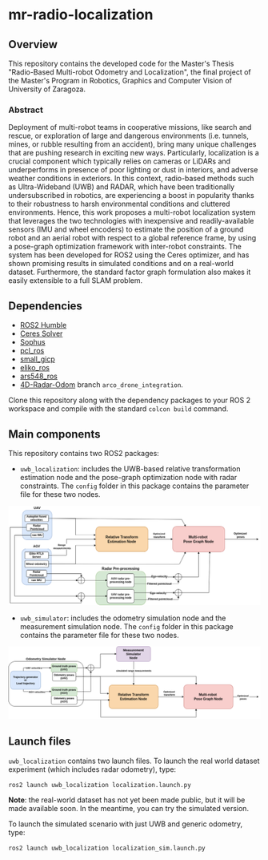 # mr-radio-localization

## Overview
This repository contains the developed code for the Master's Thesis "Radio-Based Multi-robot Odometry and Localization", the final project of the Master's Program in Robotics, Graphics and Computer Vision of University of Zaragoza.

### Abstract
Deployment of multi-robot teams in cooperative missions, like search and rescue, or exploration of large and dangerous environments (i.e. tunnels, mines, or rubble resulting from an accident), bring many unique challenges that are pushing research in exciting new ways. Particularly, localization is a crucial component which typically relies on cameras or LiDARs and underperforms in presence of poor lighting or dust in interiors, and adverse weather conditions in exteriors. In this context, radio-based methods such as Ultra-Wideband (UWB) and RADAR, which have been traditionally undersubscribed in robotics, are experiencing a boost in popularity thanks to their robustness to harsh environmental conditions and cluttered environments. Hence, this work proposes a multi-robot localization system that leverages the two technologies with inexpensive and readily-available sensors (IMU and wheel encoders) to estimate the position of a ground robot and an aerial robot with respect to a global reference frame, by using a pose-graph optimization framework with inter-robot constraints. The system has been developed for ROS2 using the Ceres optimizer, and has shown promising results in simulated conditions and on a real-world dataset. Furthermore, the standard factor graph formulation also makes it easily extensible to a full SLAM problem. 

## Dependencies

* [ROS2 Humble](https://docs.ros.org/en/humble/index.html)
* [Ceres Solver](https://github.com/ceres-solver/ceres-solver)
* [Sophus](https://github.com/strasdat/Sophus)
* [pcl_ros](https://github.com/ros-perception/perception_pcl)
* [small_gicp](https://github.com/koide3/small_gicp)
* [eliko_ros](https://github.com/robotics-upo/eliko_ros)
* [ars548_ros](https://github.com/robotics-upo/ars548_ros)
* [4D-Radar-Odom](https://github.com/robotics-upo/4D-Radar-Odom/tree/arco-drone-integration) branch ```arco_drone_integration```.

Clone this repository along with the dependency packages to your ROS 2 workspace and compile with the standard ```colcon build``` command.

## Main components

This repository contains two ROS2 packages:

* ```uwb_localization```: includes the UWB-based relative transformation estimation node and the pose-graph optimization node with radar constraints. The ```config``` folder in this package contains the parameter file for these two nodes.

![](images/TFM_architecture.drawio.png)

* ```uwb_simulator```: includes the odometry simulation node and the measurement simulation node.  The ```config``` folder in this package contains the parameter file for these two nodes.

![](images/TFM_diagram_simulation.drawio.png)


## Launch files

```uwb_localization``` contains two launch files. To launch the real world dataset experiment (which includes radar odometry), type:
``` 
ros2 launch uwb_localization localization.launch.py
```
**Note**: the real-world dataset has not yet been made public, but it will be made available soon. In the meantime, you can try the simulated version. 

To launch the simulated scenario with just UWB and generic odometry, type:
``` 
ros2 launch uwb_localization localization_sim.launch.py

```




